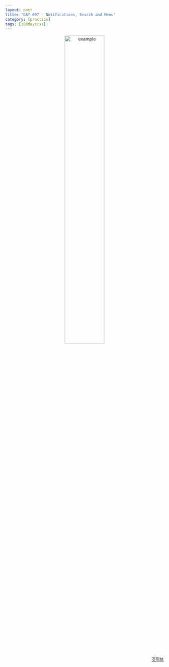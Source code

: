 ```yaml
---
layout: post
title: "DAY 007 - Notifications, Search and Menu"
category: [practice]
tags: [100dayscss]
---
```


<p align="center">
  <img src = "https://user-images.githubusercontent.com/94063261/187080354-adc3e653-b68a-4915-be0f-b824364f0c03.gif" alt = "example" width="50%" height="50%">
</p>

<p align="right">
  <a href="https://github.com/mnmn092631/100daysCSS/tree/main/DAY%20007%20-%20Notifications,%20Search%20and%20Menu" title="깃허브">깃허브</a>
</p>
